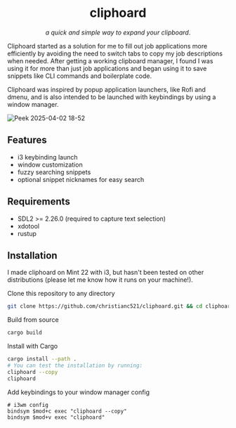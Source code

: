<h1 align="center"> cliphoard </h1>
<p align="center"><i>a quick and simple way to expand your clipboard</i>.</p>

Cliphoard started as a solution for me to fill out job applications more efficiently by avoiding the need to switch tabs to copy my job descriptions when needed. After getting a working clipboard manager, I found I was using it for more than just job applications and began using it to save snippets like CLI commands and boilerplate code.

Cliphoard was inspired by popup application launchers, like Rofi and dmenu, and is also intended to be launched with keybindings by using a window manager.

![Peek 2025-04-02 18-52](https://github.com/user-attachments/assets/f7c7119c-69b3-4c03-a628-82a12bceee59)

## Features
- i3 keybinding launch
- window customization
- fuzzy searching snippets
- optional snippet nicknames for easy search

## Requirements
- SDL2 >= 2.26.0 (required to capture text selection)
- xdotool
- rustup

## Installation
I made cliphoard on Mint 22 with i3, but hasn't been tested on other distributions (please let me know how it runs on your machine!).

Clone this repository to any directory
````bash
git clone https://github.com/christianc521/cliphoard.git && cd cliphoard
````

Build from source
````bash
cargo build
````

Install with Cargo
````bash
cargo install --path .
# You can test the installation by running:
cliphoard --copy
cliphoard
````

Add keybindings to your window manager config
````
# i3wm config
bindsym $mod+c exec "cliphoard --copy"
bindsym $mod+v exec "cliphoard"
````


